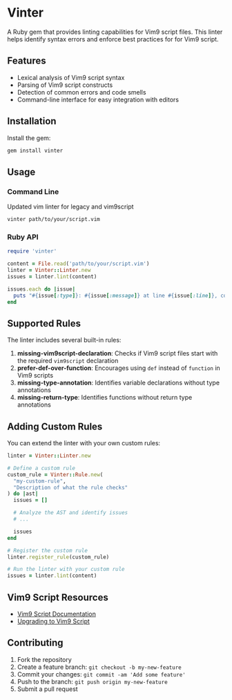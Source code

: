 # Vinter

A Ruby gem that provides linting capabilities for Vim9 script files. This linter helps identify syntax errors and enforce best practices for for Vim9 script.

## Features

- Lexical analysis of Vim9 script syntax
- Parsing of Vim9 script constructs
- Detection of common errors and code smells
- Command-line interface for easy integration with editors

## Installation

Install the gem:

```bash
gem install vinter
```

## Usage

### Command Line

Updated vim linter for legacy and vim9script

```bash
vinter path/to/your/script.vim
```

### Ruby API

```ruby
require 'vinter'

content = File.read('path/to/your/script.vim')
linter = Vinter::Linter.new
issues = linter.lint(content)

issues.each do |issue|
  puts "#{issue[:type]}: #{issue[:message]} at line #{issue[:line]}, column #{issue[:column]}"
end
```

## Supported Rules

The linter includes several built-in rules:

1. **missing-vim9script-declaration**: Checks if Vim9 script files start with the required `vim9script` declaration
2. **prefer-def-over-function**: Encourages using `def` instead of `function` in Vim9 scripts
3. **missing-type-annotation**: Identifies variable declarations without type annotations
4. **missing-return-type**: Identifies functions without return type annotations

## Adding Custom Rules

You can extend the linter with your own custom rules:

```ruby
linter = Vinter::Linter.new

# Define a custom rule
custom_rule = Vinter::Rule.new(
  "my-custom-rule",
  "Description of what the rule checks"
) do |ast|
  issues = []

  # Analyze the AST and identify issues
  # ...

  issues
end

# Register the custom rule
linter.register_rule(custom_rule)

# Run the linter with your custom rule
issues = linter.lint(content)
```

## Vim9 Script Resources

- [Vim9 Script Documentation](https://vimhelp.org/vim9.txt.html)
- [Upgrading to Vim9 Script](https://www.baeldung.com/linux/vim-script-upgrade)

## Contributing

1. Fork the repository
2. Create a feature branch: `git checkout -b my-new-feature`
3. Commit your changes: `git commit -am 'Add some feature'`
4. Push to the branch: `git push origin my-new-feature`
5. Submit a pull request